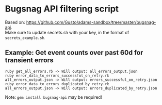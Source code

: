 # Bugsnag API filtering script

Based on: https://github.com/Gusto/adams-sandbox/tree/master/bugsnag-api.   
Make sure to update secrets.sh with your key, in the format of `secrets_example.sh`.

## Example: Get event counts over past 60d for transient errors

```
ruby get_all_errors.rb -> Will output: all_errors_output.json
ruby error_data_to_errors_successful_on_retry.rb all_errors_output.json -> Will output: errors_successful_on_retry.json
ruby error_data_to_errors_duplicated_by_retry.rb all_errors_output.json -> Will output: errors_duplicated_by_retry.json
```

Note: `gem install bugsnag-api` may be required!
